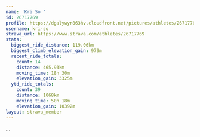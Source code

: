 ```yaml
---
name: 'Kri So '
id: 26717769
profile: https://dgalywyr863hv.cloudfront.net/pictures/athletes/26717769/7761026/13/large.jpg
username: kri-so
strava_url: https://www.strava.com/athletes/26717769
stats:
  biggest_ride_distance: 119.06km
  biggest_climb_elevation_gain: 979m
  recent_ride_totals:
    count: 14
    distance: 465.93km
    moving_time: 18h 30m
    elevation_gain: 3325m
  ytd_ride_totals:
    count: 39
    distance: 1068km
    moving_time: 50h 18m
    elevation_gain: 10392m
layout: strava_member
--- 
```

...
